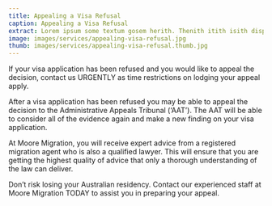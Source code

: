 ```yaml
---
title: Appealing a Visa Refusal
caption: Appealing a Visa Refusal
extract: Lorem ipsum some textum gosem herith. Thenith itith isith displayeth henceforeth.
image: images/services/appealing-visa-refusal.jpg
thumb: images/services/appealing-visa-refusal.thumb.jpg
---
```

If your visa application has been refused and you would like to appeal the decision, contact us URGENTLY as time restrictions on lodging your appeal apply.

After a visa application has been refused you may be able to appeal the decision to the Administrative Appeals Tribunal (‘AAT’). The AAT will be able to consider all of the evidence again and make a new finding on your visa application. 

At Moore Migration, you will receive expert advice from a registered migration agent who is also a qualified lawyer. This will ensure that you are getting the highest quality of advice that only a thorough understanding of the law can deliver. 

Don’t risk losing your Australian residency. Contact our experienced staff at Moore Migration TODAY to assist you in preparing your appeal.
